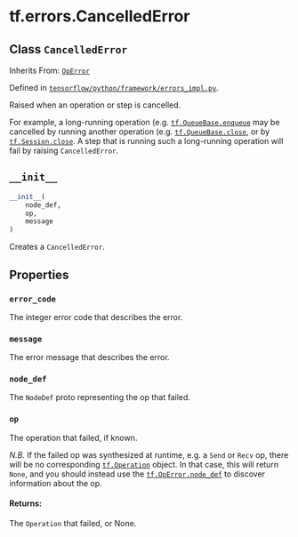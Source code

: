 <div itemscope itemtype="http://developers.google.com/ReferenceObject">
<meta itemprop="name" content="tf.errors.CancelledError" />
<meta itemprop="path" content="Stable" />
<meta itemprop="property" content="error_code"/>
<meta itemprop="property" content="message"/>
<meta itemprop="property" content="node_def"/>
<meta itemprop="property" content="op"/>
<meta itemprop="property" content="__init__"/>
</div>

# tf.errors.CancelledError

## Class `CancelledError`

Inherits From: [`OpError`](../../tf/OpError.md)



Defined in [`tensorflow/python/framework/errors_impl.py`](https://www.tensorflow.org/code/tensorflow/python/framework/errors_impl.py).

Raised when an operation or step is cancelled.

For example, a long-running operation (e.g.
<a href="../../tf/QueueBase.md#enqueue"><code>tf.QueueBase.enqueue</code></a> may be
cancelled by running another operation (e.g.
<a href="../../tf/QueueBase.md#close"><code>tf.QueueBase.close</code></a>,
or by <a href="../../tf/Session.md#close"><code>tf.Session.close</code></a>.
A step that is running such a long-running operation will fail by raising
`CancelledError`.


<h2 id="__init__"><code>__init__</code></h2>

``` python
__init__(
    node_def,
    op,
    message
)
```

Creates a `CancelledError`.



## Properties

<h3 id="error_code"><code>error_code</code></h3>

The integer error code that describes the error.

<h3 id="message"><code>message</code></h3>

The error message that describes the error.

<h3 id="node_def"><code>node_def</code></h3>

The `NodeDef` proto representing the op that failed.

<h3 id="op"><code>op</code></h3>

The operation that failed, if known.

*N.B.* If the failed op was synthesized at runtime, e.g. a `Send`
or `Recv` op, there will be no corresponding
<a href="../../tf/Operation.md"><code>tf.Operation</code></a>
object.  In that case, this will return `None`, and you should
instead use the <a href="../../tf/errors/OpError.md#node_def"><code>tf.OpError.node_def</code></a> to
discover information about the op.

#### Returns:

The `Operation` that failed, or None.



